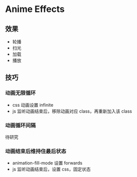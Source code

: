 # Anime Effects

## 效果

- 轮播
- 扫光
- 加载
- 播放

## 技巧

### 动画无限循环

- css 动画设置 infinite
- js 监听动画结束后，移除动画对应 class，再重新加入该 class

### 动画循环间隔

待研究

### 动画结束后维持住最后状态

- animation-fill-mode 设置 forwards
- js 监听动画结束后，设置 css，固定状态

